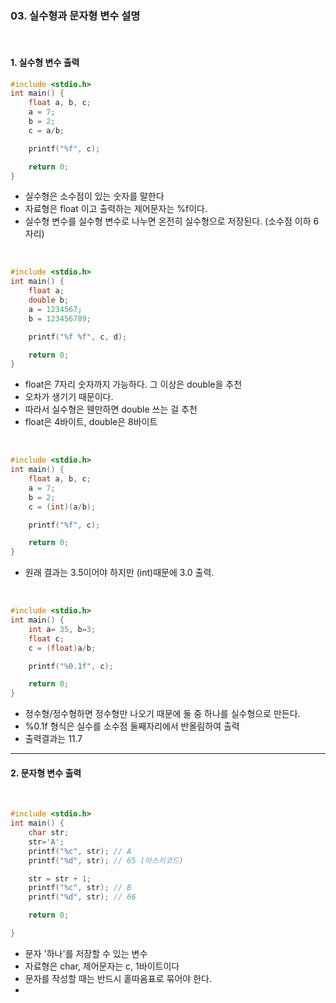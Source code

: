 ### 03. 실수형과 문자형 변수 설명

<br>

#### 1. 실수형 변수 출력

```c
#include <stdio.h>
int main() {
    float a, b, c;
    a = 7;
    b = 2;
    c = a/b;

    printf("%f", c);

    return 0;
}
```

- 실수형은 소수점이 있는 숫자를 말한다
- 자료형은 float 이고 출력하는 제어문자는 %f이다.
- 실수형 변수를 실수형 변수로 나누면 온전히 실수형으로 저장된다. (소수점 이하 6자리)

<br>

```c
#include <stdio.h>
int main() {
    float a;
    double b;
    a = 1234567;
    b = 123456789;

    printf("%f %f", c, d);

    return 0;
}
```

- float은 7자리 숫자까지 가능하다. 그 이상은 double을 추천
- 오차가 생기기 때문이다.
- 따라서 실수형은 웬만하면 double 쓰는 걸 추천
- float은 4바이트, double은 8바이트

<br>

```c
#include <stdio.h>
int main() {
    float a, b, c;
    a = 7;
    b = 2;
    c = (int)(a/b);

    printf("%f", c);

    return 0;
}
```

- 원래 결과는 3.5이어야 하지만 (int)때문에 3.0 출력.

<br>

```c
#include <stdio.h>
int main() {
    int a= 35, b=3;
    float c;
    c = (float)a/b;

    printf("%0.1f", c);

    return 0;
}
```

- 정수형/정수형하면 정수형만 나오기 때문에 둘 중 하나를 실수형으로 만든다.
- %0.1f 형식은 실수를 소수점 둘째자리에서 반올림하여 출력
- 출력결과는 11.7

---

#### 2. 문자형 변수 출력

<br>

```c
#include <stdio.h>
int main() {
    char str;
    str='A';
    printf("%c", str); // A
    printf("%d", str); // 65 (아스키코드)

    str = str + 1;
    printf("%c", str); // B
    printf("%d", str); // 66

    return 0;

}
```

- 문자 '하나'를 저장할 수 있는 변수
- 자료형은 char, 제어문자는 c, 1바이트이다
- 문자를 작성할 때는 반드시 홑따옴표로 묶어야 한다.
-
